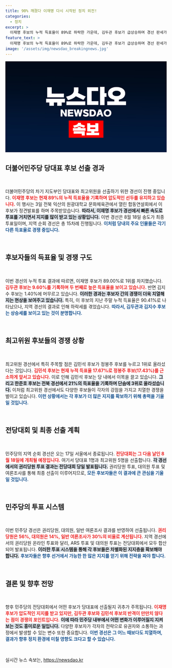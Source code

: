 ```yaml
---
title: 90% 깨졌다 이재명 다시 시작된 정치 외전!
categories:
  - 정치
excerpt: >
  이재명 후보의 누적 득표율이 89%로 하락한 가운데, 김두관 후보가 급상승하며 경선 판세가 요동치고 있다. 특히 김민석, 한준호 후보의 상승세가 돋보이며, 민주당 차기 지도부 선출이 더욱 흥미진진해지고 있다. 8·18 전당대회에 주목하라!
feature_text: >
  이재명 후보의 누적 득표율이 89%로 하락한 가운데, 김두관 후보가 급상승하며 경선 판세가 요동치고 있다. 특히 김민석, 한준호 후보의 상승세가 돋보이며, 민주당 차기 지도부 선출이 더욱 흥미진진해지고 있다. 8·18 전당대회에 주목하라!
image: '/assets/img/newsdao_breakingnews.jpg'
---
```


<p><img src="/assets/img/newsdao_breakingnews.jpg" alt="firstkoreanews 속보" /></p>

<h2 data-ke-size="size26">더불어민주당 당대표 후보 선출 경과</h2>

<p data-ke-size="size16">&nbsp;</p>

<p>더불어민주당의 차기 지도부인 당대표와 최고위원을 선출하기 위한 경선이 진행 중입니다. <b><span style="color: #ee2323;">이재명 후보는 현재 89%의 누적 득표율을 기록하며 압도적인 선두를 유지하고 있습니다.</span></b> 이 행사는 3일 전북 익산의 원광대학교 문화체육관에서 열린 합동연설회에서 이 후보가 정견발표를 하며 주목받았습니다. <b><span style="background-color: #21538527;">따라서, 이재명 후보가 경선에서 빠른 속도로 투표를 거치면서 지지를 많이 받고 있는 상황입니다.</span></b> 이번 경선은 8월 18일 송도가 최종투표일이며, 지역 순회 경선은 총 15차례 진행됩니다. <b><span style="color: #1a5490;">이처럼 당내의 주요 인물들은 각기 다른 득표율로 경쟁 중입니다.</span></b></p>

<p data-ke-size="size16">&nbsp;</p>

<h2 data-ke-size="size26">후보자들의 득표율 및 경쟁 구도</h2>

<p data-ke-size="size16">&nbsp;</p>

<p>이번 경선의 누적 투표 결과에 따르면, 이재명 후보가 89.00%로 1위를 차지했습니다. <b><span style="color: #ee2323;">김두관 후보는 9.60%를 기록하며 두 번째로 높은 득표율을 보이고 있습니다.</span></b> 반면 김지수 후보는 1.40%에 머무르고 있습니다. <b><span style="background-color: #21538527;">이러한 경과는 후보자 간의 경쟁이 더욱 치열해지는 현상을 보여주고 있습니다.</span></b> 특히, 이 후보의 지난 주말 누적 득표율은 90.41%로 나타났으나, 지역 경선의 결과로 인해 하락세를 겪었습니다. <b><span style="color: #1a5490;">따라서, 김두관과 김지수 후보는 상승세를 보이고 있는 것이 분명합니다.</span></b></p>

<p data-ke-size="size16">&nbsp;</p>

<h2 data-ke-size="size26">최고위원 후보들의 경쟁 상황</h2>

<p data-ke-size="size16">&nbsp;</p>

<p>최고위원 경선에서 특히 주목할 점은 김민석 후보가 정봉주 후보를 누르고 1위로 올라섰다는 것입니다. <b><span style="color: #ee2323;">김민석 후보는 현재 누적 득표율 17.67%로 정봉주 후보(17.43%)를 근소하게 앞서고 있습니다.</span></b> 이로 인해 김민석 후보는 당 내에서 이목을 끌고 있습니다. <b><span style="background-color: #21538527;">그리고 한준호 후보는 전북 경선에서 21%의 득표율을 기록하며 단숨에 3위로 올라섰습니다.</span></b> 이처럼 최고위원 경선에서도 다양한 후보들이 각자의 강점을 가지고 치열한 경쟁을 벌이고 있습니다. <b><span style="color: #1a5490;">이런 상황에서는 각 후보가 더 많은 지지를 확보하기 위해 총력을 기울일 것입니다.</span></b></p>

<p data-ke-size="size16">&nbsp;</p>

<h2 data-ke-size="size26">전당대회 및 최종 선출 계획</h2>

<p data-ke-size="size16">&nbsp;</p>

<p>민주당의 지역 순회 경선은 오는 17일 서울에서 종료됩니다. <b><span style="color: #ee2323;">전당대회는 그 다음 날인 8월 18일에 개최될 예정입니다.</span></b> 여기서 당대표 1명과 최고위원 5명을 선출합니다. <b><span style="background-color: #21538527;">각 경선에서의 권리당원 투표 결과는 전당대회 당일 발표됩니다.</span></b> 권리당원 투표, 대의원 투표 및 여론조사를 통해 최종 선출이 이루어지므로, <b><span style="color: #1a5490;">모든 후보자들은 이 결과에 큰 관심을 기울일 것입니다.</span></b></p>

<p data-ke-size="size16">&nbsp;</p>

<h2 data-ke-size="size26">민주당의 투표 시스템</h2>

<p data-ke-size="size16">&nbsp;</p>

<p>이번 민주당 경선은 권리당원, 대의원, 일반 여론조사 결과를 반영하여 선출됩니다. <b><span style="color: #ee2323;">권리당원은 56%, 대의원은 14%, 일반 여론조사가 30%의 비율로 계산됩니다.</span></b> 지역 경선에서의 권리당원 온라인 투표와 달리, ARS 투표 및 대의원 투표는 전당대회에서 모두 합산되어 발표됩니다. <b><span style="background-color: #21538527;">이러한 투표 시스템을 통해 각 후보들은 차별화된 지지층을 확보해야 합니다.</span></b> <b><span style="color: #1a5490;">후보자들은 향후 선거에서 가능한 한 많은 지지를 얻기 위해 전략을 짜야 합니다.</span></b></p>

<p data-ke-size="size16">&nbsp;</p>

<h2 data-ke-size="size26">결론 및 향후 전망</h2>

<p data-ke-size="size16">&nbsp;</p>

<p>향후 민주당의 전당대회에서 어떤 후보가 당대표에 선출될지 귀추가 주목됩니다. <b><span style="color: #ee2323;">이재명 후보가 압도적인 지지를 받고 있지만, 김두관 후보와 김민석 후보의 반격이 만만치 않다는 점이 경쟁의 포인트입니다.</span></b> <b><span style="background-color: #21538527;">이에 따라 민주당 내부에서 어떤 변화가 이루어질지 지켜보는 것도 흥미로운 일입니다.</span></b> 다양한 후보자가 각자의 전략으로 유권자와 소통하는 과정에서 발생할 수 있는 변수 또한 중요합니다. <b><span style="color: #1a5490;">이번 경선은 그 어느 때보다도 치열하며, 결과가 향후 정치 환경에 미칠 영향도 크다고 할 수 있습니다.</span></b> </p>

<p data-ke-size="size16">&nbsp;</p>
실시간 뉴스 속보는, <a href="https://newsdao.kr" rel="dofollow">https://newsdao.kr</a>


